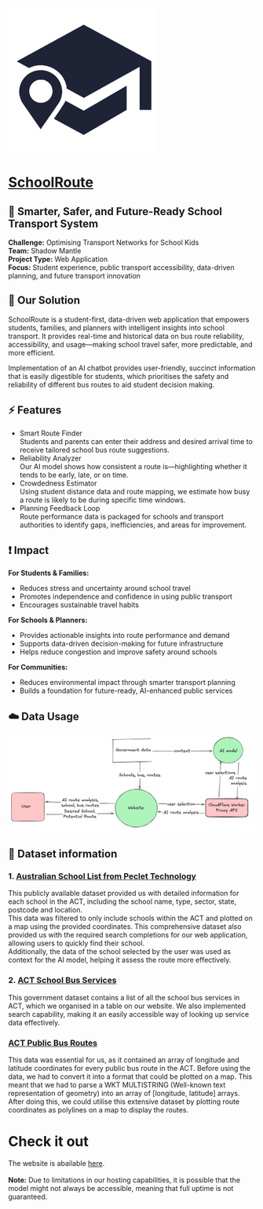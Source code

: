 <img src="schoolroute/src/lib/assets/favicon.png" height=300/><br>
# [SchoolRoute](https://cobaltbluetarantula.github.io/SchoolRoute/)
## 🧠 Smarter, Safer, and Future-Ready School Transport System

**Challenge:** Optimising Transport Networks for School Kids  
**Team:** Shadow Mantle  
**Project Type:** Web Application  
**Focus:** Student experience, public transport accessibility, data-driven planning, and future transport innovation

## 🚀 Our Solution

SchoolRoute is a student-first, data-driven web application that empowers students, families, and planners with intelligent insights into school transport. It provides real-time and historical data on bus route reliability, accessibility, and usage—making school travel safer, more predictable, and more efficient. 

Implementation of an AI chatbot provides user-friendly, succinct information that is easily digestible for students, which prioritises the safety and reliability of different bus routes to aid student decision making.

## ⚡ Features

* Smart Route Finder  
  Students and parents can enter their address and desired arrival time to receive tailored school bus route suggestions.  
* Reliability Analyzer  
  Our AI model shows how consistent a route is—highlighting whether it tends to be early, late, or on time.  
* Crowdedness Estimator  
  Using student distance data and route mapping, we estimate how busy a route is likely to be during specific time windows.  
* Planning Feedback Loop  
  Route performance data is packaged for schools and transport authorities to identify gaps, inefficiencies, and areas for improvement.

## ❗ Impact

**For Students & Families:**

* Reduces stress and uncertainty around school travel  
* Promotes independence and confidence in using public transport  
* Encourages sustainable travel habits

**For Schools & Planners:**

* Provides actionable insights into route performance and demand  
* Supports data-driven decision-making for future infrastructure  
* Helps reduce congestion and improve safety around schools

**For Communities:**

* Reduces environmental impact through smarter transport planning  
* Builds a foundation for future-ready, AI-enhanced public services

## ☁️ Data Usage

<img src="schoolroute/src/lib/assets/dfd.png"/>

## 📎 Dataset information

### 1\. [Australian School List from Peclet Technology](https://data.peclet.com.au/explore/dataset/australian-schools-list/table/)

This publicly available dataset provided us with detailed information for each school in the ACT, including the school name, type, sector, state, postcode and location.  
This data was filtered to only include schools within the ACT and plotted on a map using the provided coordinates. This comprehensive dataset also provided us with the required search completions for our web application, allowing users to quickly find their school.  
Additionally, the data of the school selected by the user was used as context for the AI model, helping it assess the route more effectively.

### 2\. [ACT School Bus Services](https://www.data.gov.au/data/dataset/p4rg-3jx2)

This government dataset contains a list of all the school bus services in ACT, which we organised in a table on our website. We also implemented search capability, making it an easily accessible way of looking up service data effectively.

### [ACT Public Bus Routes](https://www.data.gov.au/data/dataset/ifm8-78yv)

This data was essential for us, as it contained an array of longitude and latitude coordinates for every public bus route in the ACT. Before using the data, we had to convert it into a format that could be plotted on a map.
This meant that we had to parse a WKT MULTISTRING (Well-known text representation of geometry) into an array of [longitude, latitude] arrays. After doing this, we could utilise this extensive dataset by plotting route coordinates as polylines on a map to display the routes.

# Check it out
The website is abailable [here](https://cobaltbluetarantula.github.io/SchoolRoute/).
<br>
<br>
**Note:** Due to limitations in our hosting capabilities, it is possible that the model might not always be accessible, meaning that full uptime is not guaranteed.
